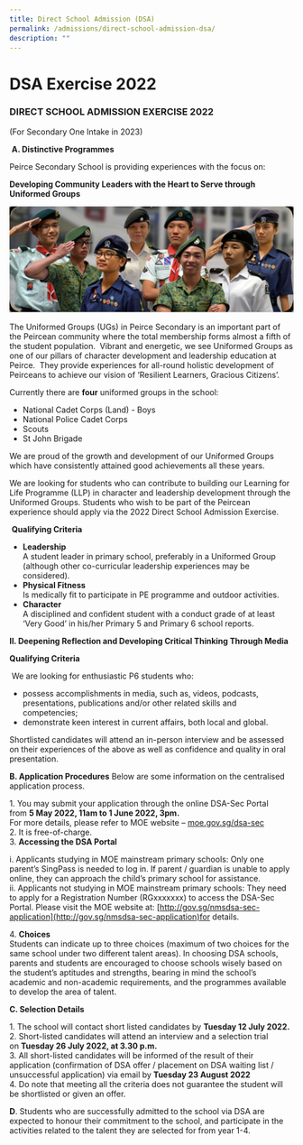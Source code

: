 ```yaml
---
title: Direct School Admission (DSA)
permalink: /admissions/direct-school-admission-dsa/
description: ""
---
```

# **DSA Exercise 2022**

### DIRECT SCHOOL ADMISSION EXERCISE 2022  
(For Secondary One Intake in 2023)

 **A. Distinctive Programmes**

Peirce Secondary School is providing experiences with the focus on:

**Developing Community Leaders with the Heart to Serve through Uniformed Groups**

![](/images/dsa221-1024x382-1.png)

The Uniformed Groups (UGs) in Peirce Secondary is an important part of the Peircean community where the total membership forms almost a fifth of the student population.  Vibrant and energetic, we see Uniformed Groups as one of our pillars of character development and leadership education at Peirce.  They provide experiences for all-round holistic development of Peirceans to achieve our vision of ‘Resilient Learners, Gracious Citizens’.

Currently there are **four** uniformed groups in the school:

*   National Cadet Corps (Land) - Boys
*   National Police Cadet Corps
*   Scouts
*   St John Brigade

We are proud of the growth and development of our Uniformed Groups which have consistently attained good achievements all these years.

We are looking for students who can contribute to building our Learning for Life Programme (LLP) in character and leadership development through the Uniformed Groups. Students who wish to be part of the Peircean experience should apply via the 2022 Direct School Admission Exercise.

 **Qualifying Criteria**

*   **Leadership**   
A student leader in primary school, preferably in a Uniformed Group (although other co-curricular leadership experiences may be considered).
*   **Physical Fitness**   
Is medically fit to participate in PE programme and outdoor activities.
*   **Character**   
A disciplined and confident student with a conduct grade of at least ‘Very Good’ in his/her Primary 5 and Primary 6 school reports.


**II. Deepening Reflection and Developing Critical Thinking Through Media**

**Qualifying Criteria**

 We are looking for enthusiastic P6 students who:

*   possess accomplishments in media, such as, videos, podcasts, presentations, publications and/or other related skills and competencies;
*   demonstrate keen interest in current affairs, both local and global.

Shortlisted candidates will attend an in-person interview and be assessed on their experiences of the above as well as confidence and quality in oral presentation.

**B. Application Procedures**
Below are some information on the centralised application process.

1\.  You may submit your application through the online DSA-Sec Portal from **5 May 2022, 11am to 1 June 2022, 3pm.**   
For more details, please refer to MOE website – [moe.gov.sg/dsa-sec](http://www.moe.gov.sg/dsa-sec)   
2\.  It is free-of-charge.    
3\.  **Accessing the DSA Portal**  
	
i. Applicants studying in MOE mainstream primary schools: Only one parent’s SingPass is needed to log in. If parent / guardian is unable to apply online, they can approach the child’s primary school for assistance.   
ii. Applicants not studying in MOE mainstream primary schools: They need to apply for a Registration Number (RGxxxxxxx) to access the DSA-Sec Portal. Please visit the MOE website at: [http://gov.sg/nmsdsa-sec-application](http://gov.sg/nmsdsa-sec-application)for details.
    
4\.  **Choices**    
Students can indicate up to three choices (maximum of two choices for the same school under two different talent areas). In choosing DSA schools, parents and students are encouraged to choose schools wisely based on the student’s aptitudes and strengths, bearing in mind the school’s academic and non-academic requirements, and the programmes available to develop the area of talent.

**C. Selection Details**

1\.  The school will contact short listed candidates by **Tuesday 12 July 2022.**     
2\.  Short-listed candidates will attend an interview and a selection trial on **Tuesday 26 July 2022, at 3.30 p.m.**     
3\.  All short-listed candidates will be informed of the result of their application (confirmation of DSA offer / placement on DSA waiting list / unsuccessful application) via email by **Tuesday 23 August 2022**    
4\.  Do note that meeting all the criteria does not guarantee the student will be shortlisted or given an offer.

**D**. Students who are successfully admitted to the school via DSA are expected to honour their commitment to the school, and participate in the activities related to the talent they are selected for from year 1-4.